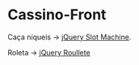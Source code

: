 # Cassino-Front

Caça níqueis -> [jQuery Slot Machine](https://josex2r.github.io/jQuery-SlotMachine).

Roleta -> [jQuery Roullete](https://codepen.io/n7best/pen/EtFcH?fbclid=IwAR1ar9tduef-ZXcUw3eVE-G5Ay_eufh8ZwKAFhRANWI4eiRrBFKGmQhmHqk)
